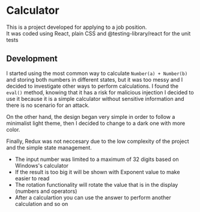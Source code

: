 # Calculator

This is a project developed for applying to a job position.\
It was coded using React, plain CSS and @testing-library/react for the unit tests

## Development

I started using the most common way to calculate `Number(a) + Number(b)` and storing both numbers in different states, but it was too messy and I decided to investigate other ways to perform calculations. I found the `eval()` method, knowing that it has a risk for malicious injection I decided to use it because it is a simple calculator without sensitive information and there is no scenario for an attack.

On the other hand, the design began very simple in order to follow a minimalist light theme, then I decided to change to a dark one with more color.

Finally, Redux was not neccesary due to the low complexity of the project and the simple state management.

- The input number was limited to a maximum of 32 digits based on Windows's calculator
- If the result is too big it will be shown with Exponent value to make easier to read
- The rotation functionality will rotate the value that is in the display (numbers and operators)
- After a calculartion you can use the answer to perform another calculation and so on
